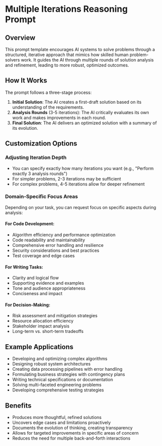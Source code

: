 # Multiple Iterations Reasoning Prompt

## Overview
This prompt template encourages AI systems to solve problems through a structured, iterative approach that mimics how skilled human problem-solvers work. It guides the AI through multiple rounds of solution analysis and refinement, leading to more robust, optimized outcomes.

## How It Works
The prompt follows a three-stage process:
1. **Initial Solution**: The AI creates a first-draft solution based on its understanding of the requirements.
2. **Analysis Rounds** (3-5 iterations): The AI critically evaluates its own work and makes improvements in each round.
3. **Final Solution**: The AI delivers an optimized solution with a summary of its evolution.

## Customization Options

### Adjusting Iteration Depth
- You can specify exactly how many iterations you want (e.g., "Perform exactly 3 analysis rounds")
- For simpler problems, 2-3 iterations may be sufficient
- For complex problems, 4-5 iterations allow for deeper refinement

### Domain-Specific Focus Areas
Depending on your task, you can request focus on specific aspects during analysis:

#### For Code Development:
- Algorithm efficiency and performance optimization
- Code readability and maintainability
- Comprehensive error handling and resilience
- Security considerations and best practices
- Test coverage and edge cases

#### For Writing Tasks:
- Clarity and logical flow
- Supporting evidence and examples
- Tone and audience appropriateness
- Conciseness and impact

#### For Decision-Making:
- Risk assessment and mitigation strategies
- Resource allocation efficiency
- Stakeholder impact analysis
- Long-term vs. short-term tradeoffs

## Example Applications
- Developing and optimizing complex algorithms
- Designing robust system architectures
- Creating data processing pipelines with error handling
- Formulating business strategies with contingency plans
- Writing technical specifications or documentation
- Solving multi-faceted engineering problems
- Developing comprehensive testing strategies

## Benefits
- Produces more thoughtful, refined solutions
- Uncovers edge cases and limitations proactively
- Documents the evolution of thinking, creating transparency
- Allows for targeted improvements in specific areas of concern
- Reduces the need for multiple back-and-forth interactions